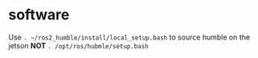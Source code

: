# software
Use `. ~/ros2_humble/install/local_setup.bash` to source humble on the jetson **NOT** `. /opt/ros/hubmle/setup.bash`
